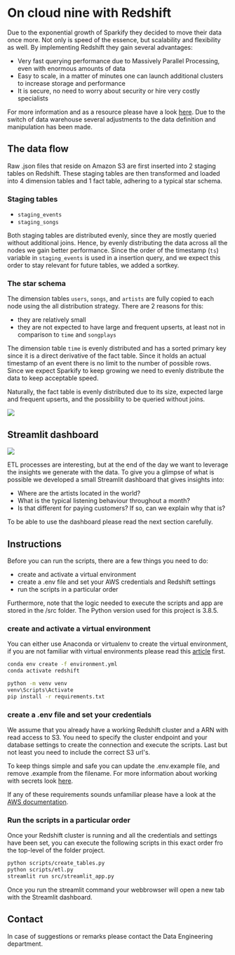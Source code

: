 # On cloud nine with Redshift

Due to the exponential growth of Sparkify they decided to move their data once more. Not only is speed of the essence,
but scalability and flexibility as well. By implementing Redshift they gain several advantages:

- Very fast querying performance due to Massively Parallel Processing, even with enormous amounts of data
- Easy to scale, in a matter of minutes one can launch additional clusters to increase storage and performance
- It is secure, no need to worry about security or hire very costly specialists

For more information and as a resource please have a look [here][redshift_resource]. Due to the switch of data warehouse
several adjustments to the data definition and manipulation has been made.

## The data flow

Raw .json files that reside on Amazon S3 are first inserted into 2 staging tables on Redshift. These staging tables
are then transformed and loaded into 4 dimension tables and 1 fact table, adhering to a typical star schema.

### Staging tables

- `staging_events`
- `staging_songs`

Both staging tables are distributed evenly, since they are mostly queried without additional joins. Hence, by evenly
distributing the data across all the nodes we gain better performance. Since the order of the timestamp (`ts`) variable
in `staging_events` is used in a insertion query, and we expect this order to stay relevant for future tables, we added
a sortkey.

### The star schema

The dimension tables `users`, `songs`, and `artists` are fully copied to each node using the all distribution strategy.
There are 2 reasons for this:

- they are relatively small
- they are not expected to have large and frequent upserts, at least not in comparison to `time` and `songplays`

The dimension table `time` is evenly distributed and has a sorted primary key since it is a direct derivative of the fact 
table. Since it holds an actual timestamp of an event there is no limit to the number of possible rows. Since we expect
Sparkify to keep growing we need to evenly distribute the data to keep acceptable speed.

Naturally, the fact table is evenly distributed due to its size, expected large and frequent upserts, and the
possibility to be queried without joins. 

<img src=[star_schema]>

## Streamlit dashboard

<img src="https://user-images.githubusercontent.com/49920622/105627366-df263480-5e36-11eb-97d2-1b7d5e3904bd.PNG">

ETL processes are interesting, but at the end of the day we want to leverage the insights we generate with the data.
To give you a glimpse of what is possible we developed a small Streamlit dashboard that gives insights into:

- Where are the artists located in the world?
- What is the typical listening behaviour throughout a month?
- Is that different for paying customers? If so, can we explain why that is? 

To be able to use the dashboard please read the next section carefully.

## Instructions

Before you can run the scripts, there are a few things you need to do:
- create and activate a virtual environment
- create a .env file and set your AWS credentials and Redshift settings
- run the scripts in a particular order

Furthermore, note that the logic needed to execute the scripts and app are stored in the /src folder.
The Python version used for this project is 3.8.5. 

### create and activate a virtual environment 

You can either use Anaconda or virtualenv to create the virtual environment, if you are not familiar with virtual
environments please read this [article][virtual_envs] first.


```bash
conda env create -f environment.yml
conda activate redshift

python -m venv venv
venv\Scripts\Activate
pip install -r requirements.txt 
```

### create a .env file and set your credentials

We assume that you already have a working Redshift cluster and a ARN with read access to S3. You need to specify the
cluster endpoint and your database settings to create the connection and execute the scripts. Last but not least you need
to include the correct S3 url's. 

To keep things simple and safe you can update the .env.example file, and remove .example from  the filename. For more 
information about working with secrets look [here][secrets].

If any of these requirements sounds unfamiliar please have a look at the [AWS documentation][aws_documentation].

### Run the scripts in a particular order

Once your Redshift cluster is running and all the credentials and settings have been set, you can execute the following
scripts in this exact order fro the top-level of the folder project.

```bash
python scripts/create_tables.py
python scripts/etl.py
streamlit run src/streamlit_app.py
```

Once you run the streamlit command your webbrowser will open a new tab with the Streamlit dashboard.

## Contact

In case of suggestions or remarks please contact the Data Engineering department.

[redshift_resource]: https://www.sisense.com/blog/5-advantages-using-redshift-data-warehouse/
[star_schema]: "https://user-images.githubusercontent.com/49920622/103062485-97e62300-45ae-11eb-908d-4f27cca6f2a6.png"
[virtual_envs]: https://realpython.com/python-virtual-environments-a-primer/
[secrets]: https://pybit.es/persistent-environment-variables.html
[aws_documentation]: https://docs.aws.amazon.com/redshift/latest/gsg/getting-started.html